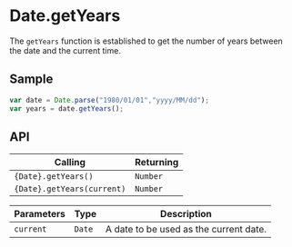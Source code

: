 # Date.getYears

The `getYears` function is established to get the number of years between the date and the current time.

## Sample

```javascript
var date = Date.parse("1980/01/01","yyyy/MM/dd");
var years = date.getYears();
```

## API

| Calling | Returning |
|---|---|
| `{Date}.getYears()` | `Number` |
| `{Date}.getYears(current)` | `Number` |

| Parameters | Type | Description |
|---|---|---|
| `current` | `Date` | A date to be used as the current date. |


